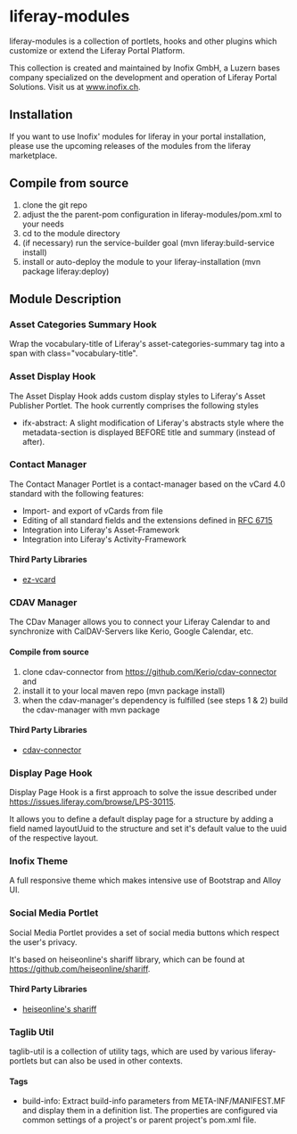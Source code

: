 # liferay-modules

liferay-modules is a collection of portlets, hooks and other plugins which customize or extend 
the Liferay Portal Platform. 

This collection is created and maintained by Inofix GmbH, a Luzern bases company specialized on the development and operation of Liferay Portal Solutions. Visit us at <a href="http://www.inofix.ch" target="_blank">www.inofix.ch</a>.

## Installation

If you want to use Inofix' modules for liferay in your portal installation, 
please use the upcoming releases of the modules from the liferay marketplace.

## Compile from source

1. clone the git repo
1. adjust the the parent-pom configuration in liferay-modules/pom.xml to your needs
1. cd to the module directory
1. (if necessary) run the service-builder goal (mvn liferay:build-service install)
1. install or auto-deploy the module to your liferay-installation (mvn package liferay:deploy)

## Module Description

### Asset Categories Summary Hook

Wrap the vocabulary-title of Liferay's asset-categories-summary tag into a span with class="vocabulary-title".

### Asset Display Hook 

The Asset Display Hook adds custom display styles to Liferay's Asset Publisher Portlet. The hook currently comprises the following styles

* ifx-abstract: A slight modification of Liferay's abstracts style where the metadata-section is displayed BEFORE title and summary (instead of after).

### Contact Manager

The Contact Manager Portlet is a contact-manager based on the vCard 4.0 standard with the following features: 

* Import- and export of vCards from file
* Editing of all standard fields and the extensions defined in <a href="https://tools.ietf.org/html/rfc6715" target="_blank">RFC 6715</a>
* Integration into Liferay's Asset-Framework
* Integration into Liferay's Activity-Framework

#### Third Party Libraries

* <a href="https://github.com/mangstadt/ez-vcard" target="_blank">ez-vcard</a>

### CDAV Manager

The CDav Manager allows you to connect your Liferay Calendar to and synchronize with CalDAV-Servers like Kerio, Google Calendar, etc.

#### Compile from source

1. clone cdav-connector from <a href="https://github.com/Kerio/cdav-connector" target="_blank">https://github.com/Kerio/cdav-connector</a> and 
2. install it to your local maven repo (mvn package install)
3. when the cdav-manager's dependency is fulfilled (see steps 1 & 2) build the cdav-manager with mvn package

#### Third Party Libraries

* <a href="https://github.com/Kerio/cdav-connector" target="_blank">cdav-connector</a>

### Display Page Hook

Display Page Hook is a first approach to solve the issue described under https://issues.liferay.com/browse/LPS-30115. 

It allows you to define a default display page for a structure by adding a field named layoutUuid to the structure and set it's default value to the uuid of the respective layout.

### Inofix Theme

A full responsive theme which makes intensive use of Bootstrap and Alloy UI.

### Social Media Portlet

Social Media Portlet provides a set of social media buttons which respect the user's privacy. 

It's based on heiseonline's shariff library, which can be found at <a href="https://github.com/heiseonline/shariff" target="_blank">https://github.com/heiseonline/shariff</a>. 



#### Third Party Libraries

* <a href="https://github.com/heiseonline/shariff" target="_blank">heiseonline's shariff</a>

### Taglib Util

taglib-util is a collection of utility tags, which are used by various liferay-portlets but can also be used in other contexts.

#### Tags

* build-info: Extract build-info parameters from META-INF/MANIFEST.MF and display them in a definition list. The properties are configured via common settings of a project's or parent project's pom.xml file.

